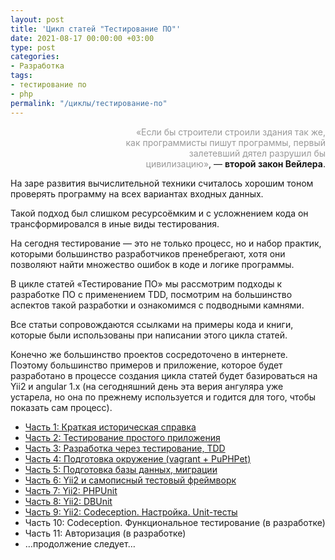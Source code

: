 ```yaml
---
layout: post
title: 'Цикл статей "Тестирование ПО"'
date: 2021-08-17 00:00:00 +03:00
type: post
categories:
- Разработка
tags:
- тестирование по
- php
permalink: "/циклы/тестирование-по"
---
```


<p style="text-align:right;padding-left:180px;"><span style="color:#999999;">«Если бы строители строили здания так же, как программисты пишут программы, первый залетевший дятел разрушил бы цивилизацию»</span>, — <strong>второй закон Вейлера</strong>.</p>

На заре развития вычислительной техники считалось хорошим тоном проверять программу на всех вариантах входных данных.

Такой подход был слишком ресурсоёмким и с усложнением кода он трансформировался в иные виды тестирования.

На сегодня тестирование — это не только процесс, но и набор практик, которыми большинство разработчиков пренебрегают, хотя они позволяют найти множество ошибок в коде и логике программы.

В цикле статей «Тестирование ПО» мы рассмотрим подходы к разработке ПО с применением TDD, посмотрим на большинство аспектов такой разработки и ознакомимся с подводными камнями.

Все статьи сопровождаются ссылками на примеры кода и книги, которые были использованы при написании этого цикла статей.

Конечно же большинство проектов сосредоточено в интернете. Поэтому большинство примеров и приложение, которое будет разработано в процессе создания цикла статей будет базироваться на Yii2 и angular 1.x (на сегодняшний день эта верия ангуляра уже устарела, но она по прежнему используется и годится для того, чтобы показать сам процесс).

* [Часть 1: Краткая историческая справка](/2017/04/08/%d1%82%d0%b5%d1%81%d1%82%d0%b8%d1%80%d0%be%d0%b2%d0%b0%d0%bd%d0%b8%d0%b5-%d0%bf%d0%be-%d1%87%d0%b0%d1%81%d1%82%d1%8c-1/)
* [Часть 2: Тестирование простого приложения](/2017/04/09/%d1%82%d0%b5%d1%81%d1%82%d0%b8%d1%80%d0%be%d0%b2%d0%b0%d0%bd%d0%b8%d0%b5-%d0%bf%d0%be-%d1%87%d0%b0%d1%81%d1%82%d1%8c-2/)
* [Часть 3: Разработка через тестирование, TDD](/2017/04/12/%d1%82%d0%b5%d1%81%d1%82%d0%b8%d1%80%d0%be%d0%b2%d0%b0%d0%bd%d0%b8%d0%b5-%d0%bf%d0%be-%d1%87%d0%b0%d1%81%d1%82%d1%8c-3/)
* [Часть 4: Подготовка окружение (vagrant + PuPHPet)](/2017/05/02/%d1%82%d0%b5%d1%81%d1%82%d0%b8%d1%80%d0%be%d0%b2%d0%b0%d0%bd%d0%b8%d0%b5-%d0%bf%d0%be-%d1%87%d0%b0%d1%81%d1%82%d1%8c-4/)
* [Часть 5: Подготовка базы данных, миграции](/2017/05/08/%d1%82%d0%b5%d1%81%d1%82%d0%b8%d1%80%d0%be%d0%b2%d0%b0%d0%bd%d0%b8%d0%b5-%d0%bf%d0%be-%d1%87%d0%b0%d1%81%d1%82%d1%8c-5/)
* [Часть 6: Yii2 и самописный тестовый фреймворк](/2017/05/14/%d1%82%d0%b5%d1%81%d1%82%d0%b8%d1%80%d0%be%d0%b2%d0%b0%d0%bd%d0%b8%d0%b5-%d0%bf%d0%be-%d1%87%d0%b0%d1%81%d1%82%d1%8c-6/)
* [Часть 7: Yii2: PHPUnit](/2017/05/20/тестирование-по-часть-7/)
* [Часть 8: Yii2: DBUnit](/2017/05/29/%d1%82%d0%b5%d1%81%d1%82%d0%b8%d1%80%d0%be%d0%b2%d0%b0%d0%bd%d0%b8%d0%b5-%d0%bf%d0%be-%d1%87%d0%b0%d1%81%d1%82%d1%8c-8/)
* [Часть 9: Yii2: Codeception. Настройка. Unit-тесты](/2017/06/26/%d1%82%d0%b5%d1%81%d1%82%d0%b8%d1%80%d0%be%d0%b2%d0%b0%d0%bd%d0%b8%d0%b5-%d0%bf%d0%be-%d1%87%d0%b0%d1%81%d1%82%d1%8c-9/)
* Часть 10: Codeception. Функциональное тестирование (в разработке)
* Часть 11: Авторизация (в разработке)
* …продолжение следует…
